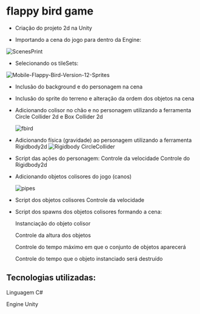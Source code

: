 # flappy bird game 
 - Criação do projeto 2d na Unity

 - Importando a cena do jogo para dentro da Engine:
   
![ScenesPrint](https://github.com/Lufyo/stock-control/assets/93544353/18de80eb-d3aa-4f2a-8fe3-ff9d6a7fe326)

- Selecionando os tileSets:
  
![Mobile-Flappy-Bird-Version-12-Sprites](https://github.com/Lufyo/stock-control/assets/93544353/ea77a58f-0a5a-46fa-b5f4-40ed7264b388)

- Inclusão do background e do personagem na cena

- Inclusão do sprite do terreno e alteração da ordem dos objetos na cena

- Adicionando colisor no chão e no personagem utilizando a ferramenta Circle Collider 2d e Box Collider 2d

  ![fbird](https://github.com/Lufyo/flappy-bird-game/assets/93544353/14c6924c-4869-4ae8-8116-bcd6213b24b6)
  
- Adicionando física (gravidade) ao personagem utilizando a ferramenta Rigidbody2d
![Rigidbody CircleCollider](https://github.com/Lufyo/flappy-bird-game/assets/93544353/a80348b4-27c4-487d-ad04-5aacf0223164)

- Script das ações do personagem:
    Controle da velocidade
    Controle do Rigidbody2d

- Adicionando objetos colisores do jogo (canos)
  
  ![pipes](https://github.com/Lufyo/flappy-bird-game/assets/93544353/7b579835-c925-44a5-91f6-3d032b979feb)

- Script dos objetos colisores
    Controle da velocidade

- Script dos spawns dos objetos colisores formando a cena:
  
    Instanciação do objeto colisor
  
    Controle da altura dos objetos
  
    Controle do tempo máximo em que o conjunto de objetos aparecerá
  
    Controle do tempo que o objeto instanciado será destruído

## Tecnologias utilizadas:
Linguagem C#

Engine Unity
